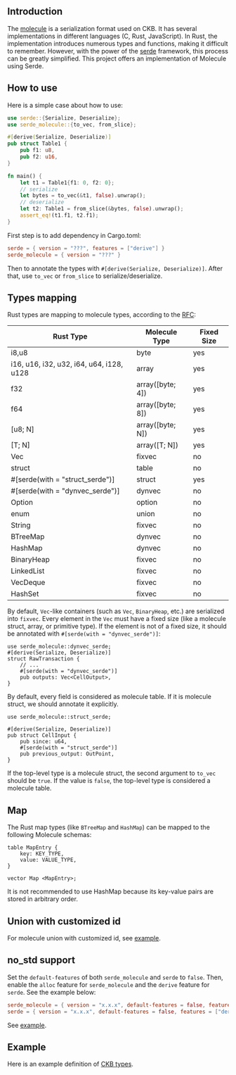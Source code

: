 ## Introduction
The [molecule](https://github.com/nervosnetwork/molecule) is a serialization
format used on CKB. It has several implementations in different languages (C,
Rust, JavaScript). In Rust, the implementation introduces numerous types and
functions, making it difficult to remember. However, with the power of the
[serde](https://github.com/serde-rs/serde) framework, this process can be
greatly simplified. This project offers an implementation of Molecule using
Serde.

## How to use
Here is a simple case about how to use:
```rust
use serde::{Serialize, Deserialize};
use serde_molecule::{to_vec, from_slice};

#[derive(Serialize, Deserialize)]
pub struct Table1 {
    pub f1: u8,
    pub f2: u16,
}

fn main() {
    let t1 = Table1{f1: 0, f2: 0};
    // serialize
    let bytes = to_vec(&t1, false).unwrap();
    // deserialize
    let t2: Table1 = from_slice(&bytes, false).unwrap();
    assert_eq!(t1.f1, t2.f1);
}
```
First step is to add dependency in Cargo.toml:
```toml
serde = { version = "???", features = ["derive"] }
serde_molecule = { version = "???" }
```
Then to annotate the types with `#[derive(Serialize, Deserialize)]`. After that,
use `to_vec` or `from_slice` to serialize/deserialize. 

## Types mapping

Rust types are mapping to molecule types, according to the [RFC](https://github.com/nervosnetwork/rfcs/blob/master/rfcs/0008-serialization/0008-serialization.md):

| Rust Type | Molecule Type | Fixed Size |
| --------- | ------------- | ---------- |
| i8,u8     | byte          | yes |
| i16, u16, i32, u32, i64, u64, i128, u128 | array | yes |
| f32       | array([byte; 4]) | yes |
| f64       | array([byte; 8]) | yes |
| [u8; N]   | array([byte; N]) | yes |
| [T; N]    | array([T; N]) | yes |
| Vec<T>    | fixvec | no |
| struct     | table | no |
| #[serde(with = "struct_serde")] | struct | yes |
| #[serde(with = "dynvec_serde")] | dynvec | no |
| Option<T>  | option | no |
| enum       | union | no |
| String     | fixvec | no |
| BTreeMap   | dynvec | no |
| HashMap    | dynvec | no |
| BinaryHeap | fixvec | no |
| LinkedList | fixvec | no |
| VecDeque   | fixvec | no |
| HashSet    | fixvec | no |

By default, `Vec`-like containers (such as `Vec`, `BinaryHeap`, etc.) are
serialized into `fixvec`. Every element in the `Vec` must have a fixed size
(like a molecule struct, array, or primitive type). If the element is not of a
fixed size, it should be annotated with `#[serde(with = "dynvec_serde")]`:

```rust,ignore
use serde_molecule::dynvec_serde;
#[derive(Serialize, Deserialize)]
struct RawTransaction {
    // ...
    #[serde(with = "dynvec_serde")]
    pub outputs: Vec<CellOutput>,
}
```

By default, every field is considered as molecule table. If it is molecule
struct, we should annotate it explicitly.
```rust,ignore
use serde_molecule::struct_serde;

#[derive(Serialize, Deserialize)]
pub struct CellInput {
    pub since: u64,
    #[serde(with = "struct_serde")]
    pub previous_output: OutPoint,
}
```

If the top-level type is a molecule struct, the second argument to `to_vec`
should be `true`. If the value is `false`, the top-level type is considered a
molecule table.


## Map
The Rust map types (like `BTreeMap` and `HashMap`) can be mapped to the following Molecule schemas:
```text
table MapEntry {
    key: KEY_TYPE,
    value: VALUE_TYPE,
}

vector Map <MapEntry>;
```
It is not recommended to use HashMap because its key-value pairs are stored in
arbitrary order.

## Union with customized id
For molecule union with customized id, see [example](./examples/serde_molecule_customized_union_id).

## no_std support
Set the `default-features` of both `serde_molecule` and `serde` to `false`.
Then, enable the `alloc` feature for `serde_molecule` and the `derive` feature
for `serde`. See the example below:

```toml
serde_molecule = { version = "x.x.x", default-features = false, features = ["alloc"] }
serde = { version = "x.x.x", default-features = false, features = ["derive"] }
```
See [example](./examples/serde_molecule_nostd).

## Example
Here is an example definition of [CKB types](./tests/src/ckb_types.rs).
